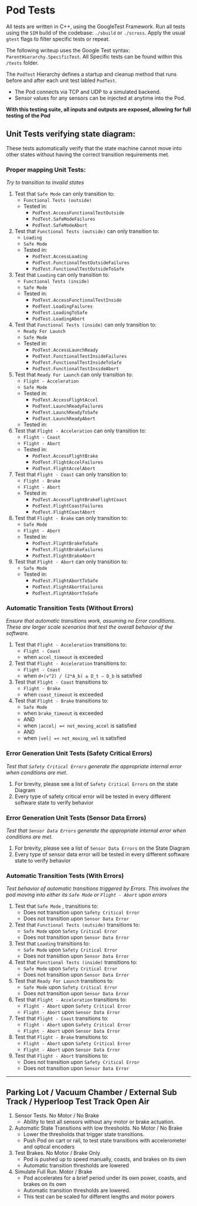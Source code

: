 # Pod Tests

All tests are written in C++, using the GoogleTest Framework. Run all tests using the `SIM` build of the codebase: `./sbuild` or `./scross`. Apply the usual `gtest` flags to filter specific tests or repeat. 

The following writeup uses the Google Test syntax: `ParentHierarchy.SpecificTest`. All Specific tests can be found within this `/tests` folder. 

The `PodTest` Hierarchy defines a startup and cleanup method that runs before and after each unit test labled `PodTest`. 
  * The Pod connects via TCP and UDP to a simulated backend. 
  * Sensor values for any sensors can be injected at anytime into the Pod. 

**With this testing suite, all inputs and outputs are exposed, allowing for full testing of the Pod**

## Unit Tests verifying state diagram:

These tests automatically verify that the state machine cannot move into other states without having the correct transition requirements met.

### Proper mapping Unit Tests: 
  _Try to transition to invalid states_

1. Test that `Safe Mode` can only transition to:
    * `Functional Tests (outside)`
    * Tested in:
      * `PodTest.AccessFunctionalTestOutside`
      * `PodTest.SafeModeFailures`
      * `PodTest.SafeModeAbort`
2. Test that `Functional Tests (outside)` can only transition to:
    * `Loading`
    * `Safe Mode`
    * Tested in:
      * `PodTest.AccessLoading`
      * `PodTest.FunctionalTestOutsideFailures`
      * `PodTest.FunctionalTestOutsideToSafe`
3. Test that `Loading` can only transition to:
    * `Functional Tests (inside)`
    * `Safe Mode`
    * Tested in:
      * `PodTest.AccessFunctionalTestInside`
      * `PodTest.LoadingFailures`
      * `PodTest.LoadingToSafe`
      * `PodTest.LoadingAbort`
4. Test that `Functional Tests (inside)` can only transition to:
    * `Ready For Launch`
    * `Safe Mode`
    * Tested in:
      * `PodTest.AccessLaunchReady`
      * `PodTest.FunctionalTestInsideFailures`
      * `PodTest.FunctionalTestInsideToSafe`
      * `PodTest.FunctionalTestInsideAbort`
5. Test that `Ready For Launch` can only transition to:
    * `Flight - Acceleration`
    * `Safe Mode`
    * Tested in:
      * `PodTest.AccessFlightAccel`
      * `PodTest.LaunchReadyFailures`
      * `PodTest.LaunchReadyToSafe`
      * `PodTest.LaunchReadyAbort`
   * Tested in:
6. Test that `Flight - Acceleration` can only transition to:
    * `Flight - Coast`
    * `Flight - Abort`
    * Tested in:
      * `PodTest.AccessFlightBrake`
      * `PodTest.FlightAccelFailures`
      * `PodTest.FlightAccelAbort`
7. Test that `Flight - Coast` can only transition to:
    * `Flight - Brake`
    * `Flight - Abort`
    * Tested in:
      * `PodTest.AccessFlightBrakeFlightCoast`
      * `PodTest.FlightCoastFailures`
      * `PodTest.FlightCoastAbort`
8. Test that `Flight - Brake` can only transition to:
    * `Safe Mode`
    * `Flight - Abort`
    * Tested in:
      * `PodTest.FlightBrakeToSafe`
      * `PodTest.FlightBrakeFailures`
      * `PodTest.FlightBrakeAbort`
9. Test that `Flight - Abort` can only transition to:
    * `Safe Mode`
    * Tested in:
      * `PodTest.FlightAbortToSafe`
      * `PodTest.FlightAbortFailures`
      * `PodTest.FlightAbortToSafe`

### Automatic Transition Tests (Without Errors)
  _Ensure that automatic transitions work, assuming no Error conditions. These are larger scale scenarios that test the overall behavior of the software._

1. Test that `Flight - Acceleration` transitions to:
    * `Flight - Coast` 
    * when `accel_timeout` is exceeded
2. Test that ` Flight - Acceleration ` transitions to:  
    * `Flight - Coast`
    * when `d+(v^2) / (2*A_b) ≥ D_t − D_b` is satisfied
3. Test that ` Flight - Coast ` transitions to:
    * `Flight - Brake`
    * when `coast_timeout` is exceeded
4. Test that `Flight - Brake` transitions to:
    * `Safe Mode`
    * when `brake_timeout` is exceeded
    * AND
    * when `|accel| =< not_moving_accel` is satisfied
    * AND
    * when `|vel| =< not_moving_vel` is satisfied

### Error Generation Unit Tests (Safety Critical Errors)
  _Test that `Safety Critical Errors` generate the appropriate internal error when conditions are met._

1. For brevity, please see a list of `Safety Critical Errors` on the state Diagram
2. Every type of safety critical error will be tested in every different software state to verify behavior 

### Error Generation Unit Tests (Sensor Data Errors)
  _Test that `Sensor Data Errors` generate the appropriate internal error when conditions are met._

1. For brevity, please see a list of `Sensor Data Errors` on the State Diagram
2. Every type of sensor data error will be tested in every different software state to verify behavior

### Automatic Transition Tests (With Errors)
  _Test behavior of automatic transitions triggered by Errors. This involves the pod moving into either its `Safe Mode` or `Flight - Abort` upon errors_ 
1. Test that `Safe Mode` , transitions to:
    * Does not transition upon `Safety Critical Error`
    * Does not transition upon `Sensor Data Error`
2. Test that `Functional Tests (outside)` transitions to:
    * `Safe Mode` upon `Safety Critical Error`
    * Does not transition upon `Sensor Data Error`
3. Test that `Loading` transitions to:
    * `Safe Mode` upon `Safety Critical Error`
    * Does not transition upon `Sensor Data Error`
4. Test that ` Functional Tests (inside) ` transitions to:
    * `Safe Mode` upon `Safety Critical Error`
    * Does not transition upon `Sensor Data Error`
5. Test that `Ready For Launch` transitions to:
    * `Safe Mode` upon `Safety Critical Error`
    * Does not transition upon `Sensor Data Error`
6. Test that `Flight - Acceleration` transitions to:
    * `Flight - Abort` upon `Safety Critical Error`
    * `Flight - Abort` upon `Sensor Data Error`
7. Test that `Flight - Coast` transitions to:
    * `Flight - Abort` upon `Safety Critical Error`
    * `Flight - Abort` upon `Sensor Data Error`
8. Test that `Flight - Brake` transitions to:
    * `Flight - Abort` upon `Safety Critical Error`
    * `Flight - Abort` upon `Sensor Data Error`
9. Test that `Flight - Abort` transitions to:
    * Does not transition upon `Safety Critical Error`
    * Does not transition upon `Sensor Data Error`

---

## Parking Lot / Vacuum Chamber / External Sub Track / Hyperloop Test Track Open Air
1. Sensor Tests. No Motor / No Brake
    * Ability to test all sensors without any motor or brake actuation. 
2. Automatic State Transitions with low thresholds. No Motor / No Brake
    * Lower the thresholds that trigger state transitions.
    * Push Pod on cart or rail, to test state transitions with accelerometer and optical encoders
3. Test Brakes. No Motor / Brake Only 
    * Pod is pushed up to speed manually, coasts, and brakes on its own
    * Automatic transition thresholds are lowered
4. Simulate Full Run. Motor / Brake 
    * Pod accelerates for a brief period under its own power, coasts, and brakes on its own
    * Automatic transition thresholds are lowered.
    * This test can be scaled for different lengths and motor powers